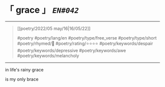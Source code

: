 # &#12300; grace &#12301; *`EN#042`*

---

> [[poetry/2022/05 may/16|16/05/22]]
> 
> #poetry 
> #poetry/lang/en 
> #poetry/type/free_verse #poetry/type/short 
> #poetry/rhymed/🔴 
> #poetry/rating/⭐⭐⭐⭐ 
> #poetry/keywords/despair #poetry/keywords/depressive  #poetry/keywords/awe #poetry/keywords/melancholy 

---

in
life's
rainy
grace

is
my
only
brace